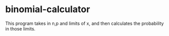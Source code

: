 # binomial-calculator
This program takes in n,p and limits of x, and then calculates the probability in those limits.
